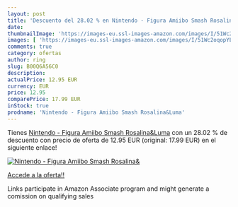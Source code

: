 ```yaml
---
layout: post
title: 'Descuento del 28.02 % en Nintendo - Figura Amiibo Smash Rosalina&'
date: 
thumbnailImage: 'https://images-eu.ssl-images-amazon.com/images/I/51Wc2oqopYL._SL200_.jpg'
images: [ 'https://images-eu.ssl-images-amazon.com/images/I/51Wc2oqopYL._SL200_.jpg' ]
comments: true
category: ofertas
author: ring
slug: B00Q6A56C0
description:
actualPrice: 12.95 EUR
currency: EUR
price: 12.95
comparePrice: 17.99 EUR
inStock: true
prodname: 'Nintendo - Figura Amiibo Smash Rosalina&Luma'
---
```


Tienes [Nintendo - Figura Amiibo Smash Rosalina&Luma](https://www.amazon.es/dp/B00Q6A56C0/?tag=tolees-21) con un 28.02 % de descuento con precio de oferta de 12.95 EUR (original: 17.99 EUR) en el siguiente enlace!

[![Nintendo - Figura Amiibo Smash Rosalina&](https://images-eu.ssl-images-amazon.com/images/I/51Wc2oqopYL._SL200_.jpg)](https://www.amazon.es/dp/B00Q6A56C0/?tag=tolees-21)

[Accede a la oferta!!](https://www.amazon.es/dp/B00Q6A56C0/?tag=tolees-21)

Links participate in Amazon Associate program and might generate a comission on qualifying sales


